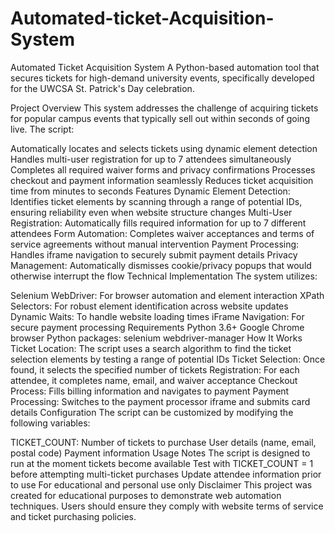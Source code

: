 # Automated-ticket-Acquisition-System

Automated Ticket Acquisition System
A Python-based automation tool that secures tickets for high-demand university events, specifically developed for the UWCSA St. Patrick's Day celebration.

Project Overview
This system addresses the challenge of acquiring tickets for popular campus events that typically sell out within seconds of going live. The script:

Automatically locates and selects tickets using dynamic element detection
Handles multi-user registration for up to 7 attendees simultaneously
Completes all required waiver forms and privacy confirmations
Processes checkout and payment information seamlessly
Reduces ticket acquisition time from minutes to seconds
Features
Dynamic Element Detection: Identifies ticket elements by scanning through a range of potential IDs, ensuring reliability even when website structure changes
Multi-User Registration: Automatically fills required information for up to 7 different attendees
Form Automation: Completes waiver acceptances and terms of service agreements without manual intervention
Payment Processing: Handles iframe navigation to securely submit payment details
Privacy Management: Automatically dismisses cookie/privacy popups that would otherwise interrupt the flow
Technical Implementation
The system utilizes:

Selenium WebDriver: For browser automation and element interaction
XPath Selectors: For robust element identification across website updates
Dynamic Waits: To handle website loading times
iFrame Navigation: For secure payment processing
Requirements
Python 3.6+
Google Chrome browser
Python packages:
selenium
webdriver-manager
How It Works
Ticket Location: The script uses a search algorithm to find the ticket selection elements by testing a range of potential IDs
Ticket Selection: Once found, it selects the specified number of tickets
Registration: For each attendee, it completes name, email, and waiver acceptance
Checkout Process: Fills billing information and navigates to payment
Payment Processing: Switches to the payment processor iframe and submits card details
Configuration
The script can be customized by modifying the following variables:

TICKET_COUNT: Number of tickets to purchase
User details (name, email, postal code)
Payment information
Usage Notes
The script is designed to run at the moment tickets become available
Test with TICKET_COUNT = 1 before attempting multi-ticket purchases
Update attendee information prior to use
For educational and personal use only
Disclaimer
This project was created for educational purposes to demonstrate web automation techniques. Users should ensure they comply with website terms of service and ticket purchasing policies.
